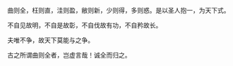 曲则全，枉则直，洼则盈，敝则新，少则得，多则惑。是以圣人抱一，为天下式。

不自见故明，不自是故彰，不自伐故有功，不自矜故长。

夫唯不争，故天下莫能与之争。

古之所谓曲则全者，岂虚言哉！诚全而归之。
